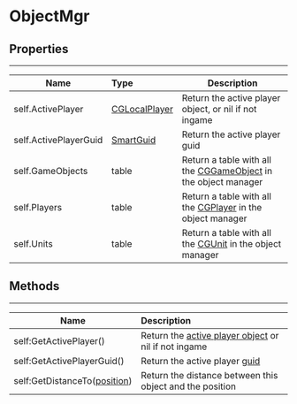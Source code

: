 # ObjectMgr



## Properties

------

| Name                  | Type                              | Description                                                  |
| --------------------- | :-------------------------------- | ------------------------------------------------------------ |
| self.ActivePlayer     | [CGLocalPlayer](CGLocalPlayer.md) | Return the active player object, or nil if not ingame        |
| self.ActivePlayerGuid | [SmartGuid](SmartGuid.md)         | Return the active player guid                                |
| self.GameObjects      | table                             | Return a table with all the [CGGameObject](CGGameObject.md) in the object manager |
| self.Players      | table                             | Return a table with all the [CGPlayer](CGPlayer.md) in the object manager |
| self.Units      | table                             | Return a table with all the [CGUnit](CGUnit.md) in the object manager |



## Methods

------

| Name                                       | Description                                                  |
| ------------------------------------------ | :----------------------------------------------------------- |
| self:GetActivePlayer()                     | Return the [active player object](CGLocalPlayer.md) or nil if not ingame |
| self:GetActivePlayerGuid()                 | Return the active player [guid](SmartGuid.md)                |
| self:GetDistanceTo([position](Vector3.md)) | Return the distance between this object and the position     |

